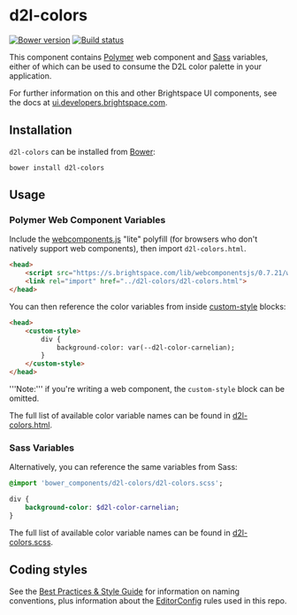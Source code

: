 # d2l-colors

[![Bower version][bower-image]][bower-url]
[![Build status][ci-image]][ci-url]

This component contains [Polymer](https://www.polymer-project.org/1.0/) web component and [Sass](http://sass-lang.com/) variables, either of which can be used to consume the D2L color palette in your application.

For further information on this and other Brightspace UI components, see the docs at [ui.developers.brightspace.com](http://ui.developers.brightspace.com/).

## Installation

`d2l-colors` can be installed from [Bower][bower-url]:

```shell
bower install d2l-colors
```

## Usage

### Polymer Web Component Variables

Include the [webcomponents.js](http://webcomponents.org/polyfills/) "lite" polyfill (for browsers who don't natively support web components), then import `d2l-colors.html`.

```html
<head>
	<script src="https://s.brightspace.com/lib/webcomponentsjs/0.7.21/webcomponents-lite.min.js"></script>
	<link rel="import" href="../d2l-colors/d2l-colors.html">
</head>
```

You can then reference the color variables from inside [custom-style](https://www.polymer-project.org/1.0/docs/devguide/styling#custom-style) blocks:

```html
<head>
	<custom-style>
		div {
			background-color: var(--d2l-color-carnelian);
		}
	</custom-style>
</head>
```

'''Note:''' if you're writing a web component, the `custom-style` block can be omitted.

The full list of available color variable names can be found in [d2l-colors.html](https://github.com/BrightspaceUI/colors/tree/master/d2l-colors.html).

### Sass Variables

Alternatively, you can reference the same variables from Sass:

```sass
@import 'bower_components/d2l-colors/d2l-colors.scss';

div {
	background-color: $d2l-color-carnelian;
}
```

The full list of available color variable names can be found in [d2l-colors.scss](https://github.com/BrightspaceUI/colors/tree/master/d2l-colors.scss).

## Coding styles

See the [Best Practices & Style Guide](https://github.com/Brightspace/valence-ui-docs/wiki/Best-Practices-&-Style-Guide) for information on naming conventions, plus information about the [EditorConfig](http://editorconfig.org) rules used in this repo.

[bower-url]: http://bower.io/search/?q=d2l-colors
[bower-image]: https://img.shields.io/bower/v/d2l-colors.svg
[ci-url]: https://travis-ci.org/BrightspaceUI/colors
[ci-image]: https://travis-ci.org/BrightspaceUI/colors.svg?branch=master

